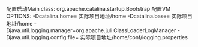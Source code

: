 配置启动Main class: org.apache.catalina.startup.Bootstrap
配置VM OPTIONS:
	-Dcatalina.home= 实际项目地址/home
	-Dcatalina.base= 实际项目地址/home
	-Djava.util.logging.manager=org.apache.juli.ClassLoaderLogManager
	-Djava.util.logging.config.file= 实际项目地址/home/conf/logging.properties